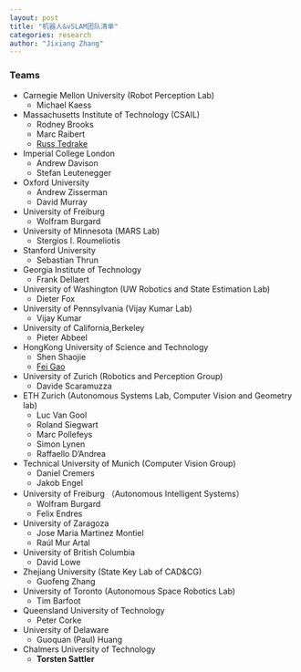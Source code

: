 ```yaml
---
layout: post
title: "机器人&vSLAM团队清单"
categories: research
author: "Jixiang Zhang"
---
```


### Teams

- Carnegie Mellon University (Robot Perception Lab)
  - Michael Kaess
- Massachusetts Institute of Technology (CSAIL)
  - Rodney Brooks
  - Marc Raibert
  - [Russ Tedrake](http://groups.csail.mit.edu/locomotion/russt.html)
- Imperial College London
  - Andrew Davison
  - Stefan Leutenegger
- Oxford University
  - Andrew Zisserman
  - David Murray
- University of Freiburg
  - Wolfram Burgard
- University of Minnesota (MARS Lab)
  - Stergios I. Roumeliotis
- Stanford University
  - Sebastian Thrun
- Georgia Institute of Technology
  - Frank Dellaert
- University of Washington (UW Robotics and State Estimation Lab)
  - Dieter Fox
- University of Pennsylvania (Vijay Kumar Lab)
  - Vijay Kumar
- University of California,Berkeley
  - Pieter Abbeel
- HongKong University of Science and Technology
  - Shen Shaojie
  - [Fei Gao](https://ustfei.com)
- University of Zurich (Robotics and Perception Group)
  - Davide Scaramuzza
- ETH Zurich (Autonomous Systems Lab, Computer Vision and Geometry lab)
  - Luc Van Gool
  - Roland Siegwart
  - Marc Pollefeys
  - Simon Lynen
  - Raffaello D’Andrea
- Technical University of Munich (Computer Vision Group)
  - Daniel Cremers
  - Jakob Engel
- University of Freiburg （Autonomous Intelligent Systems）
  - Wolfram Burgard
  - Felix Endres
- University of Zaragoza
  - Jose Maria Martinez Montiel
  - Raúl Mur Artal
- University of British Columbia
  - David Lowe
- Zhejiang University (State Key Lab of CAD&CG)
  - Guofeng Zhang
- University of Toronto (Autonomous Space Robotics Lab)
  - Tim Barfoot
- Queensland University of Technology
  - Peter Corke
- University of Delaware
  - Guoquan (Paul) Huang
- Chalmers University of Technology
  - **Torsten Sattler**
